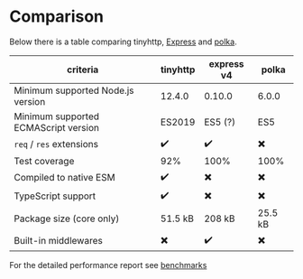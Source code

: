 # Comparison

Below there is a table comparing tinyhttp, [Express](https://expressjs.com) and [polka](https://github.com/lukeed/polka).

| criteria                             | tinyhttp          | express v4 | polka   |
| ------------------------------------ | ----------------- | ---------- | ------- |
| Minimum supported Node.js version    | 12.4.0            | 0.10.0     | 6.0.0   |
| Minimum supported ECMAScript version | ES2019            | ES5 (?)    | ES5     |
| `req` / `res` extensions             | ✔️                | ✔️         | ✖️      |
| Test coverage                        | 92%               | 100%       | 100%    |
| Compiled to native ESM               | ✔️                | ✖️         | ✖️      |
| TypeScript support                   | ✔️                | ✖️         | ✖️      |
| Package size (core only)             | 51.5 kB           | 208 kB     | 25.5 kB |
| Built-in middlewares                 | ✖️                | ✔️         | ✖️      |

For the detailed performance report see [benchmarks](benchmark/README.md)
